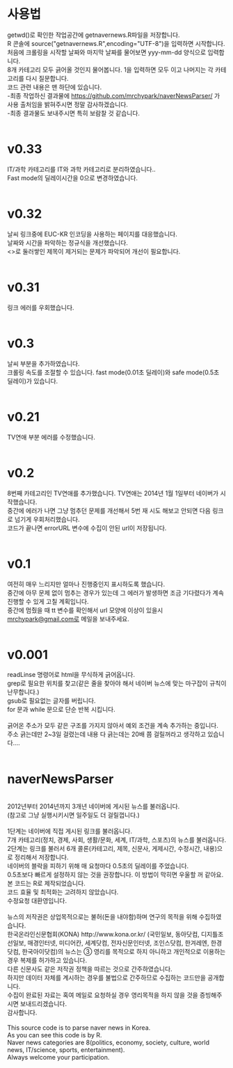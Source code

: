 # 사용법
getwd()로 확인한 작업공간에 getnavernews.R파일을 저장합니다.<br>
R 콘솔에 source("getnavernews.R",encoding="UTF-8")을 입력하면 시작합니다.<br>
처음에 크롤링을 시작할 날짜와 마지막 날짜를 물어보면 yyy-mm-dd 양식으로 입력합니다.<br>
8개 카테고리 모두 긁어올 것인지 물어봅니다. 1을 입력하면 모두 이고 나머지는 각 카테고리를 다시 질문합니다.<br>
코드 관련 내용은 맨 하단에 있습니다.<br>
-최종 작업하신 결과물에 https://github.com/mrchypark/naverNewsParser/ 가 사용 출처임을 밝혀주시면 정말 감사하겠습니다.<br>
-최종 결과물도 보내주시면 특히 보람찰 것 같습니다.<br>
<br>
# v0.33<br>
IT/과학 카테고리를 IT와 과학 카테고리로 분리하였습니다..<br>
Fast mode의 딜레이시간을 0으로 변경하였습니다.<br>
<br>
# v0.32<br>
날씨 링크중에 EUC-KR 인코딩을 사용하는 페이지를 대응했습니다.<br>
날짜와 시간을 파악하는 정규식을 개선했습니다.<br>
<>로 둘러쌓인 제목이 제거되는 문제가 파악되어 개선이 필요합니다.<br>
<br>
# v0.31<br>
링크 에러를 우회했습니다.<br>
<br>
# v0.3<br>
날씨 부분을 추가하였습니다.<br>
크롤링 속도를 조절할 수 있습니다. fast mode(0.01초 딜레이)와 safe mode(0.5초 딜레이)가 있습니다. <br>
<br>
# v0.21<br>
TV연애 부분 에러를 수정했습니다.<br>
<br>
# v0.2<br>
8번째 카테고리인 TV연애를 추가했습니다. TV연애는 2014년 1월 1일부터 네이버가 시작했습니다.<br>
중간에 에러가 나면 그냥 멈추던 문제를 개선해서 5번 재 시도 해보고 안되면 다음 링크로 넘기게 우회처리했습니다.<br>
코드가 끝나면 errorURL 변수에 수집이 안된 url이 저장됩니다.<br>
<br>
# v0.1<br>
여전히 매우 느리지만 얼마나 진행중인지 표시하도록 했습니다.<br>
중간에 아무 문제 없이 멈추는 경우가 있는데 그 에러가 발생하면 조금 기다렸다가 계속 진행할 수 있게 고칠 계획입니다.<br>
중간에 멈췄을 때 tt 변수를 확인해서 url 모양에 이상이 있을시 mrchypark@gmail.com로 메일을 보내주세요.<br>
<br>
# v0.001<br>
readLinse 명령어로 html을 무식하게 긁어옵니다.<br>
grep로 필요한 위치를 찾고(같은 줄을 찾아야 해서 네이버 뉴스에 맞는 마구잡이 규칙이 난무합니다.)<br>
gsub로 필요없는 글자를 버립니다.<br>
for 문과 while 문으로 단순 반복 시킵니다.<br>
<br>
긁어온 주소가 모두 같은 구조를 가지지 않아서 예외 조건을 계속 추가하는 중입니다.<br>
주소 긁는데만 2~3일 걸렸는데 내용 다 긁는데는 20배 쯤 걸릴꺼라고 생각하고 있습니다....<br>
<br>
# naverNewsParser
<br>
2012년부터 2014년까지 3개년 네이버에 게시된 뉴스를 불러옵니다.<br>
(참고로 그냥 실행시키시면 일주일도 더 걸릴껍니다.)<br>
<br>
1단계는 네이버에 직접 게시된 링크를 불러옵니다.<br>
7개 카테고리(정치, 경제, 사회, 생활/문화, 세계, IT/과학, 스포츠)의 뉴스를 불러옵니다.<br>
2단계는 링크를 불러서 6개 콜론(카테고리, 제목, 신문사, 게제시간, 수정시간, 내용)으로 정리해서 저장합니다.<br>
네이버의 블락을 피하기 위해 매 요청마다 0.5초의 딜레이를 주었습니다.<br>
0.5초보다 빠르게 설정하지 않는 것을 권장합니다. 이 방법이 막히면 우울할 꺼 같아요.<br>
본 코드는 R로 제작되었습니다.<br>
코드 효율 및 최적화는 고려하지 않았습니다.<br>
수정요청 대환영입니다.<br>
<br>
뉴스의 저작권은 상업목적으로는 불허(돈을 내야함)하며 연구의 목적을 위해 수집하였습니다.<br>
한국온라인신문협회(KONA) http://www.kona.or.kr/ (국민일보, 동아닷컴, 디지틀조선일보, 매경인터넷, 미디어칸, 세계닷컴,
전자신문인터넷, 조인스닷컴, 한겨레엔, 한경닷컴, 한국아이닷컴)의 뉴스는 ③ 영리를 목적으로 하지 아니하고 개인적으로 이용하는 경우 복제를 허가하고 있습니다.<br>
다른 신문사도 같은 저작권 정책을 따르는 것으로 간주하였습니다.<br>
하지만 데이터 자체를 계시하는 경우를 불법으로 간주하므로 수집하는 코드만을 공개합니다.<br>
수집이 완료된 자료는 혹여 메일로 요청하실 경우 영리목적을 하지 않을 것을 증빙해주시면 보내드리겠습니다.<br>
감사합니다.<br>
<br>
This source code is to parse naver news in Korea.<br>
As you can see this code is by R.<br>
Naver news categories are 8(politics, economy, society, culture, world news, IT/science, sports, entertainment).<br>
Always welcome your participation.<br>



 
